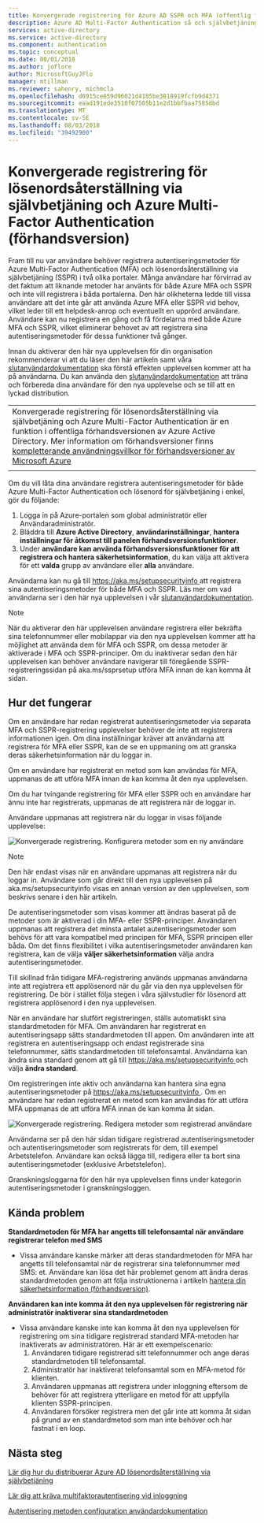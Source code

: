 ```yaml
---
title: Konvergerade registrering för Azure AD SSPR och MFA (offentlig förhandsversion)
description: Azure AD Multi-Factor Authentication så och självbetjäning lösenordsåterställning registrering (offentlig förhandsversion)
services: active-directory
ms.service: active-directory
ms.component: authentication
ms.topic: conceptual
ms.date: 08/01/2018
ms.author: joflore
author: MicrosoftGuyJFlo
manager: mtillman
ms.reviewer: sahenry, michmcla
ms.openlocfilehash: d6915ce659d96021d4185be3818919fcfb9d4371
ms.sourcegitcommit: eaad191ede3510f07505b11e2d1bbfbaa7585dbd
ms.translationtype: MT
ms.contentlocale: sv-SE
ms.lasthandoff: 08/03/2018
ms.locfileid: "39492900"
---
```

# <a name="converged-registration-for-self-service-password-reset-and-azure-multi-factor-authentication-public-preview"></a>Konvergerade registrering för lösenordsåterställning via självbetjäning och Azure Multi-Factor Authentication (förhandsversion)

Fram till nu var användare behöver registrera autentiseringsmetoder för Azure Multi-Factor Authentication (MFA) och lösenordsåterställning via självbetjäning (SSPR) i två olika portaler. Många användare har förvirrad av det faktum att liknande metoder har använts för både Azure MFA och SSPR och inte vill registrera i båda portalerna. Den här olikheterna ledde till vissa användare att det inte går att använda Azure MFA eller SSPR vid behov, vilket leder till ett helpdesk-anrop och eventuellt en upprörd användare. Användare kan nu registrera en gång och få fördelarna med både Azure MFA och SSPR, vilket eliminerar behovet av att registrera sina autentiseringsmetoder för dessa funktioner två gånger.  

Innan du aktiverar den här nya upplevelsen för din organisation rekommenderar vi att du läser den här artikeln samt våra [slutanvändardokumentation](https://aka.ms/securityinfoguide) ska förstå effekten upplevelsen kommer att ha på användarna. Du kan använda den [slutanvändardokumentation](https://aka.ms/securityinfoguide) att träna och förbereda dina användare för den nya upplevelse och se till att en lyckad distribution.

|     |
| --- |
| Konvergerade registrering för lösenordsåterställning via självbetjäning och Azure Multi-Factor Authentication är en funktion i offentliga förhandsversionen av Azure Active Directory. Mer information om förhandsversioner finns [kompletterande användningsvillkor för förhandsversioner av Microsoft Azure](https://azure.microsoft.com/support/legal/preview-supplemental-terms/)|
|     |

Om du vill låta dina användare registrera autentiseringsmetoder för både Azure Multi-Factor Authentication och lösenord för självbetjäning i enkel, gör du följande:

1. Logga in på Azure-portalen som global administratör eller Användaradministratör.
2. Bläddra till **Azure Active Directory**, **användarinställningar**, **hantera inställningar för åtkomst till panelen förhandsversionsfunktioner**.
3. Under **användare kan använda förhandsversionsfunktioner för att registrera och hantera säkerhetsinformation**, du kan välja att aktivera för ett **valda** grupp av användare eller **alla** användare.

Användarna kan nu gå till [ https://aka.ms/setupsecurityinfo ](https://aka.ms/setupsecurityinfo) att registrera sina autentiseringsmetoder för både MFA och SSPR. Läs mer om vad användarna ser i den här nya upplevelsen i vår [slutanvändardokumentation](https://aka.ms/securityinfoguide).  

> [!NOTE]
> När du aktiverar den här upplevelsen användare registrera eller bekräfta sina telefonnummer eller mobilappar via den nya upplevelsen kommer att ha möjlighet att använda dem för MFA och SSPR, om dessa metoder är aktiverade i MFA och SSPR-principer. Om du inaktiverar sedan den här upplevelsen kan behöver användare navigerar till föregående SSPR-registreringssidan på aka.ms/ssprsetup utföra MFA innan de kan komma åt sidan.  

## <a name="how-it-works"></a>Hur det fungerar

Om en användare har redan registrerat autentiseringsmetoder via separata MFA och SSPR-registrering upplevelser behöver de inte att registrera informationen igen. Om dina inställningar kräver att användarna att registrera för MFA eller SSPR, kan de se en uppmaning om att granska deras säkerhetsinformation när du loggar in.

Om en användare har registrerat en metod som kan användas för MFA, uppmanas de att utföra MFA innan de kan komma åt den nya upplevelsen.

Om du har tvingande registrering för MFA eller SSPR och en användare har ännu inte har registrerats, uppmanas de att registrera när de loggar in.

Användare uppmanas att registrera när du loggar in visas följande upplevelse:

![Konvergerade registrering. Konfigurera metoder som en ny användare](./media/concept-registration-mfa-sspr-converged/concept-registration-add-methods.png)

> [!NOTE]
> Den här endast visas när en användare uppmanas att registrera när du loggar in. Användare som går direkt till den nya upplevelsen på aka.ms/setupsecurityinfo visas en annan version av den upplevelsen, som beskrivs senare i den här artikeln.

De autentiseringsmetoder som visas kommer att ändras baserat på de metoder som är aktiverad i din MFA- eller SSPR-principer. Användaren uppmanas att registrera det minsta antalet autentiseringsmetoder som behövs för att vara kompatibel med principen för MFA, SSPR principen eller båda. Om det finns flexibilitet i vilka autentiseringsmetoder användaren kan registrera, kan de välja **väljer säkerhetsinformation** välja andra autentiseringsmetoder.  

Till skillnad från tidigare MFA-registrering används uppmanas användarna inte att registrera ett applösenord när du går via den nya upplevelsen för registrering. De bör i stället följa stegen i våra självstudier för lösenord att registrera applösenord i den nya upplevelsen.  

När en användare har slutfört registreringen, ställs automatiskt sina standardmetoden för MFA. Om användaren har registrerat en autentiseringsapp sätts standardmetoden till appen. Om användaren inte att registrera en autentiseringsapp och endast registrerade sina telefonnummer, sätts standardmetoden till telefonsamtal. Användarna kan ändra sina standard genom att gå till [ https://aka.ms/setupsecurityinfo ](https://aka.ms/setupsecurityinfo) och välja **ändra standard**.  

Om registreringen inte aktiv och användarna kan hantera sina egna autentiseringsmetoder på [ https://aka.ms/setupsecurityinfo ](https://aka.ms/setupsecurityinfo). Om en användare har redan registrerat en metod som kan användas för att utföra MFA uppmanas de att utföra MFA innan de kan komma åt sidan.  

![Konvergerade registrering. Redigera metoder som registrerad användare](./media/concept-registration-mfa-sspr-converged/concept-registration-edit-methods.png)

Användarna ser på den här sidan tidigare registrerad autentiseringsmetoder och autentiseringsmetoder som registrerats för dem, till exempel Arbetstelefon. Användare kan också lägga till, redigera eller ta bort sina autentiseringsmetoder (exklusive Arbetstelefon).  

Granskningsloggarna för den här nya upplevelsen finns under kategorin autentiseringsmetoder i granskningsloggen.  

## <a name="known-issues"></a>Kända problem

**Standardmetoden för MFA har angetts till telefonsamtal när användare registrerar telefon med SMS**

   * Vissa användare kanske märker att deras standardmetoden för MFA har angetts till telefonsamtal när de registrerar sina telefonnummer med SMS: et. Användare kan lösa det här problemet genom att ändra deras standardmetoden genom att följa instruktionerna i artikeln [hantera din säkerhetsinformation (förhandsversion)](../user-help/security-info-manage-settings.md#change-your-info).

**Användaren kan inte komma åt den nya upplevelsen för registrering när administratör inaktiverar sina standardmetoden**

   * Vissa användare kanske inte kan komma åt den nya upplevelsen för registrering om sina tidigare registrerad standard MFA-metoden har inaktiverats av administratören. Här är ett exempelscenario:
      1. Användaren tidigare registrerad sitt telefonnummer och ange deras standardmetoden till telefonsamtal.
      2. Administratör har inaktiverat telefonsamtal som en MFA-metod för klienten.
      3. Användaren uppmanas att registrera under inloggning eftersom de behöver för att registrera ytterligare en metod för att uppfylla klienten SSPR-principen.
      4. Användaren försöker registrera men det går inte att komma åt sidan på grund av en standardmetod som man inte behöver och har fastnat i en loop.

## <a name="next-steps"></a>Nästa steg

[Lär dig hur du distribuerar Azure AD lösenordsåterställning via självbetjäning](howto-sspr-deployment.md)

[Lär dig att kräva multifaktorautentisering vid inloggning](howto-mfa-getstarted.md)

[Autentisering metoden configuration användardokumentation](https://aka.ms/securityinfoguide)